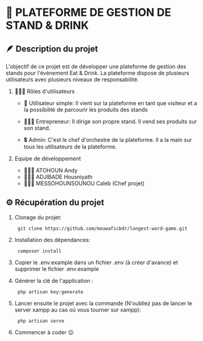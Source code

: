 # 🍩 PLATEFORME DE GESTION DE STAND & DRINK


## 🪶 Description du projet

L'objectif de ce projet est de développer une plateforme de gestion des stands pour l'évènement Eat & Drink. La plateforme dispose de plusieurs utilisateurs avec plusieurs niveaux de responsabilité.


1. 🙍🏿‍♂️ Rôles d'utilisateurs

    * 👀 Utilisateur simple: Il vient sur la plateforme en tant que visiteur et a la possibilité de parcourir les produits des stands

    * 👨🏿‍🎨 Entrepreneur: Il dirige son propre stand. Il vend ses produits sur son stand.

    * 💲 Admin: C'est le chef d'orchestre de la plateforme. Il a la main sur tous les utilisateurs de la plateforme.

2. Equipe de développement

    - 🧑🏿‍💻 ATOHOUN Andy
    - 👩🏿‍💻 ADJIBADE Housniyath
    - 👨🏿‍💼 MESSOHOUNSOUNOU Caleb (Chef projet)


## ⚙️ Récupération du projet

1. Clonage du projet:

        git clone https://github.com/mouwaficbdr/longest-word-game.git

2. Installation des dépendances:

        composer install

3. Copier le .env.example dans un fichier .env (à créer d'avance) et supprimer le fichier .env.example

4. Générer la clé de l'application :

        php artisan key:generate

5. Lancer ensuite le projet avec la commande (N'oubliez pas de lancer le server xampp au cas où vous tourner sur xampp):

        php artisan serve

6. Commencer à coder 😉